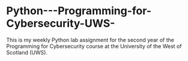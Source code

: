 # Python---Programming-for-Cybersecurity-UWS-
This is my weekly Python lab assignment for the second year of the Programming for Cybersecurity course at the University of the West of Scotland (UWS).
